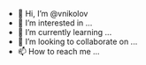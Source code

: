 - 👋 Hi, I’m @vnikolov
- 👀 I’m interested in ...
- 🌱 I’m currently learning ...
- 💞️ I’m looking to collaborate on ...
- 📫 How to reach me ...

<!---
vnikolov/vnikolov is a ✨ special ✨ repository because its `README.md` (this file) appears on your GitHub profile.
You can click the Preview link to take a look at your changes.
--->
